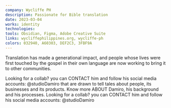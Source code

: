 ```yaml
---
company: Wycliffe PH
description: Passionate for Bible translation
date: 2023-03-04
works: identity
technologies:
tools: Obsidian, Figma, Adobe Creative Suite
links: wycliffephilippines.org, wycliffe-ph
colors: 032940, A60303, DEF2C3, 3FBF9A
---
```


Translation has made a generational impact, and people whose lives were first touched by the gospel in their own language are now working to bring it to other communities.

Looking for a collab? you can <MdxButton href='/contact'>CONTACT</MdxButton> him and follow his social media accounts: @studioDamiro that are drawn to tell tales about people, its businesses and its products. Know more <MdxButton href='/about'>ABOUT</MdxButton> Damiro, his background and his processes. Looking for a collab? you can <MdxButton href='/contact'>CONTACT</MdxButton> him and follow his social media accounts: @studioDamiro

